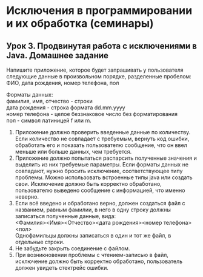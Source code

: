 # Исключения в программировании и их обработка (семинары)
## Урок 3. Продвинутая работа с исключениями в Java. Домашнее задание

Напишите приложение, которое будет запрашивать у пользователя следующие данные в произвольном порядке,
разделенные пробелом:
ФИО, дата рождения, номер телефона, пол

Форматы данных:  
фамилия, имя, отчество - строки  
дата рождения - строка формата dd.mm.yyyy  
номер телефона - целое беззнаковое число без форматирования  
пол - символ латиницей f или m.

1. Приложение должно проверить введенные данные по количеству.
Если количество не совпадает с требуемым, вернуть код ошибки, обработать его и показать пользователю сообщение,
что он ввел меньше или больше данных, чем требуется.
2. Приложение должно попытаться распарсить полученные значения и выделить из них требуемые параметры.
Если форматы данных не совпадают, нужно бросить исключение, соответствующее типу проблемы.
Можно использовать встроенные типы java или создать свои. Исключение должно быть корректно обработано,
пользователю выведено сообщение с информацией, что именно неверно.
3. Если всё введено и обработано верно, должен создаться файл с названием, равным фамилии,
в него в одну строку должны записаться полученные данные, вида:  
<Фамилия><Имя><Отчество><дата рождения><номер телефона><пол>  
Однофамильцы должны записаться в один и тот же файл, в отдельные строки.
4. Не забудьте закрыть соединение с файлом.
5. При возникновении проблемы с чтением-записью в файл, исключение должно быть корректно обработано,
пользователь должен увидеть стектрейс ошибки.
